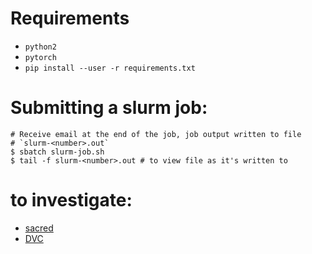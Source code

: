 # Requirements
- `python2`
- `pytorch`
- `pip install --user -r requirements.txt`

# Submitting a slurm job:
```
# Receive email at the end of the job, job output written to file
# `slurm-<number>.out`
$ sbatch slurm-job.sh
$ tail -f slurm-<number>.out # to view file as it's written to
```

# to investigate:
- [sacred](https://sacred.readthedocs.io/en/latest/experiment.html)
- [DVC](https://dvc.org/doc/get-started)

